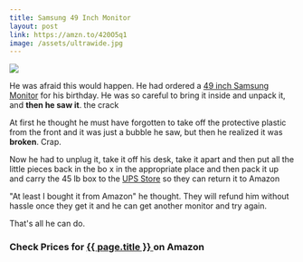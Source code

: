 ```yaml
---
title: Samsung 49 Inch Monitor
layout: post
link: https://amzn.to/420O5q1
image: /assets/ultrawide.jpg
---
```

<a href= " {{page.link }}"><img src=" {{ page.image }}"></a>

He was afraid this would happen. He had ordered a [49 inch Samsung Monitor](https://amzn.to/420O5q1)
 for his birthday. He was so careful to bring it inside and unpack it, and **then he saw it**. the crack

 At first he thought he must have forgotten to take off the protective plastic from the front and it was just a
 bubble he saw, but then he realized it was **broken**. Crap.

 Now he had to unplug it, take it off his desk, take it apart and then put all the little pieces back in the bo x
 in the appropriate place and then pack it up and carry the 45 lb box to the [UPS Store](http://ups.com)
 so they can return it to Amazon
 

 "At least I bought it from Amazon" he thought. They will refund him without hassle once they get it and he
 can get another monitor and try again.

 That's all he can do.


###  Check Prices for <a href= " {{page.link }}"> {{ page.title }} </a> on Amazon

